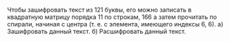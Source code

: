 Чтобы зашифровать текст из 121 буквы, его можно
записать в квадратную матрицу порядка 11 по строкам,
166
а затем прочитать по спирали, начиная с центра (т. е.
с элемента, имеющего индексы 6, 6).
а) Зашифровать данный текст.
б) Расшифровать данный текст.
